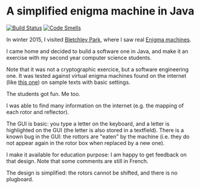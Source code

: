 # A simplified enigma machine in Java

[![Build Status](https://travis-ci.org/danielleberre/jenigma.svg?branch=master)](https://travis-ci.org/danielleberre/jenigma) 
[![Code Smells](https://sonarcloud.io/api/project_badges/measure?project=dlb%3Ajenigma&metric=code_smells)](https://sonarcloud.io/dashboard?id=dlb%3Ajenigma)

In winter 2015, I visited [Bletchley Park](https://en.wikipedia.org/wiki/Bletchley_Park),
where I saw real [Enigma machines](https://en.wikipedia.org/wiki/Enigma_machine).

I came home and decided to build a software one in Java, and make it an exercise with 
my second year computer science students.

Note that it was not a cryptographic exercice, but a software engineering one. It was tested
against virtual enigma machines found on the internet (like [this one](https://www.101computing.net/enigma-machine-emulator/)) on sample texts with basic settings.

The students got fun. Me too.

I was able to find many information on the internet (e.g. the mapping of each rotor and reflector).

The GUI is basic: you type a letter on the keyboard, and a letter is highlighted on the GUI
(the letter is also stored in a textfield). There is a known bug in the GUI: the rottors are "eaten" 
by the machine (i.e. they do not appear again in the rotor box when replaced by a new one).

I make it available for education purpose: I am happy to get feedback on that design.
Note that some comments are still in French.

The design is simplified: the rotors cannot be shifted, and there is no plugboard.

